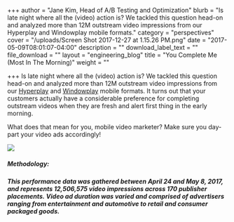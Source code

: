 +++
author = "Jane Kim, Head of A/B Testing and Optimization"
blurb = "Is late night where all the (video) action is? We tackled this question head-on and analyzed more than 12M outstream video impressions from our Hyperplay and Windowplay mobile formats."
category = "perspectives"
cover = "/uploads/Screen Shot 2017-12-27 at 1.15.26 PM.png"
date = "2017-05-09T08:01:07-04:00"
description = ""
download_label_text = ""
file_download = ""
layout = "engineering_blog"
title = "You Complete Me (Most In The Morning)"
weight = ""

+++
Is late night where all the (video) action is? We tackled this question head-on and analyzed more than 12M outstream video impressions from our [Hyperplay](http://formatsoldsite.yieldmo.com/#/demo/hyperplay) and [Windowplay](http://formatsoldsite.yieldmo.com/#/demo/windowplay) mobile formats. It turns out that your customers actually have a considerable preference for completing outstream videos when they are fresh and alert first thing in the early morning.

What does that mean for you, mobile video marketer? Make sure you day-part your video ads accordingly!

![](/uploads/Screen-Shot-2017-05-09-at-5.32.33-PM.png)

##### **Methodology:**

##### This performance data was gathered between April 24 and May 8, 2017, and represents 12,506,575 video impressions across 170 publisher placements. Video ad duration was varied and comprised of advertisers ranging from entertainment and automotive to retail and consumer packaged goods.